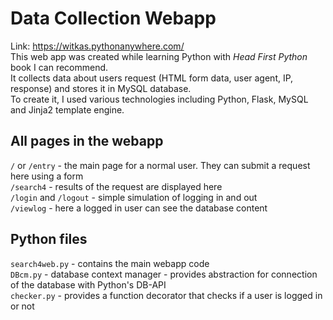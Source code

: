 # Data Collection Webapp
Link: https://witkas.pythonanywhere.com/ <br>
This web app was created while learning Python with _Head First Python_ book I can recommend. <br>
It collects data about users request (HTML form data, user agent, IP, response) and stores it in MySQL database. <br>
To create it, I used various technologies including Python, Flask, MySQL and Jinja2 template engine.
## All pages in the webapp
`/` or `/entry` - the main page for a normal user. They can submit a request here using a form <br>
`/search4` - results of the request are displayed here <br>
`/login` and `/logout` - simple simulation of logging in and out <br>
`/viewlog` - here a logged in user can see the database content <br>
## Python files
`search4web.py` - contains the main webapp code <br>
`DBcm.py` - database context manager - provides abstraction for connection of the database with Python's DB-API <br>
`checker.py` - provides a function decorator that checks if a user is logged in or not
